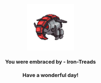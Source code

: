 <p align="center">
    <img src="https://raw.githubusercontent.com/PokeAPI/sprites/master/sprites/pokemon/990.png" width="150" height="150">
</p>
<h3 align="center">You were embraced by - <b>Iron-Treads</b></h3>
<h3 align="center">Have a wonderful day!</h3>
